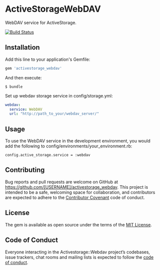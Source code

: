 # ActiveStorageWebDAV

WebDAV service for ActiveStorage.

[![Build Status](https://travis-ci.org/hyrintalion/activestorage-webdav)](https://travis-ci.org/d-unseductable/ruru)

## Installation

Add this line to your application's Gemfile:

```ruby
gem 'activestorage_webdav'
```

And then execute:

    $ bundle

Set up webdav storage service in config/storage.yml:

```yml
webdav:
  service: WebDAV
  url: "http://path_to_your/webdav_server/"
```

## Usage

To use the WebDAV service in the development environment, you would add the following to config/environments/your_environment.rb:

```ruby.
config.active_storage.service = :webdav
```

## Contributing

Bug reports and pull requests are welcome on GitHub at https://github.com/[USERNAME]/activestorage_webdav. This project is intended to be a safe, welcoming space for collaboration, and contributors are expected to adhere to the [Contributor Covenant](http://contributor-covenant.org) code of conduct.

## License

The gem is available as open source under the terms of the [MIT License](https://opensource.org/licenses/MIT).

## Code of Conduct

Everyone interacting in the Activestorage::Webdav project’s codebases, issue trackers, chat rooms and mailing lists is expected to follow the [code of conduct](https://github.com/[USERNAME]/activestorage_webdav/blob/master/CODE_OF_CONDUCT.md).
